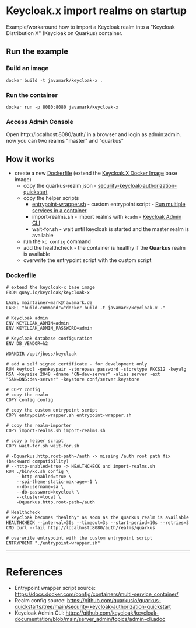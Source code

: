 # Keycloak.x import realms on startup

Example/workaround how to import a Keycloak realm into a "Keycloak Distribution X" (Keycloak on Quarkus) container.

## Run the example

### Build an image

```
docker build -t javamark/keycloak-x .
```

### Run the container

```
docker run -p 8080:8080 javamark/keycloak-x
```

### Access Admin Console

Open http://localhost:8080/auth/ in a browser and login as admin:admin. now you can two realms "master" and "quarkus"

## How it works

* create a new [Dockerfile](.Dockerfile) (extend the [Keycloak.X Docker Image](https://github.com/keycloak/keycloak-containers/tree/main/server-x) base image)
    * copy the quarkus-realm.json - [security-keycloak-authorization-quickstart](https://github.com/quarkusio/quarkus-quickstarts/tree/main/security-keycloak-authorization-quickstart)
    * copy the helper scripts
        * [entrypoint-wrapper.sh](entrypoint-wrapper.sh) - custom entrypoint script - [Run multiple services in a container](https://docs.docker.com/config/containers/multi-service_container/)
        * import-realms.sh - import realms with `kcadm` - [Keycloak Admin CLI](https://github.com/keycloak/keycloak-documentation/blob/main/server_admin/topics/admin-cli.adoc)
        * wait-for.sh - wait until keycloak is started and the master realm is available
    * run the `kc config` command 
    * add the healthcheck - the container is healthy if the **Quarkus** realm is available
    * overwrite the entrypoint script with the custom script


### Dockerfile

```docker
# extend the keycloak-x base image
FROM quay.io/keycloak/keycloak-x

LABEL maintainer=mark@javamark.de
LABEL "build.command"="docker build -t javamark/keycloak-x ."

# Keycloak admin
ENV KEYCLOAK_ADMIN=admin
ENV KEYCLOAK_ADMIN_PASSWORD=admin

# Keycloak database configuration
ENV DB_VENDOR=h2

WORKDIR /opt/jboss/keycloak

# add a self signed certificate - for development only
RUN keytool -genkeypair -storepass password -storetype PKCS12 -keyalg RSA -keysize 2048 -dname "CN=dev-server" -alias server -ext "SAN=DNS:dev-server" -keystore conf/server.keystore

# COPY config
# copy the realm
COPY config config

# copy the custom entrypoint script
COPY entrypoint-wrapper.sh entrypoint-wrapper.sh

# copy the realm-importer
COPY import-realms.sh import-realms.sh

# copy a helper script
COPY wait-for.sh wait-for.sh

# -Dquarkus.http.root-path=/auth -> missing /auth root path fix (backward compatibility)
# --http-enabled=true -> HEALTHCHECK and import-realms.sh
RUN ./bin/kc.sh config \
    --http-enabled=true \
    --spi-theme-static-max-age=-1 \
    --db-username=sa \
    --db-password=keycloak \
    --cluster=local \
    -Dquarkus.http.root-path=/auth

# Healthcheck
# keycloak becomes "healthy" as soon as the quarkus realm is available
HEALTHCHECK --interval=30s --timeout=3s --start-period=10s --retries=3 CMD curl --fail http://localhost:8080/auth/realms/quarkus

# overwrite entrypoint with the custom entrypoint script
ENTRYPOINT "./entrypoint-wrapper.sh"

```

---
# References

* Entrypoint wrapper script source:
https://docs.docker.com/config/containers/multi-service_container/
* Realm config source:
https://github.com/quarkusio/quarkus-quickstarts/tree/main/security-keycloak-authorization-quickstart
* Keycloak Admin CLI: https://github.com/keycloak/keycloak-documentation/blob/main/server_admin/topics/admin-cli.adoc

